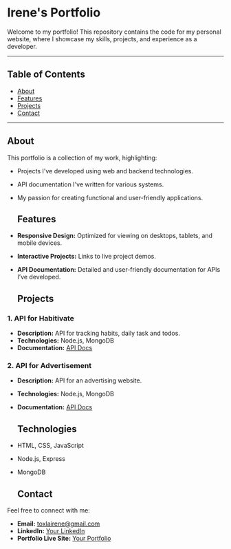 # Irene's Portfolio

Welcome to my portfolio! This repository contains the code for my personal website, where I showcase my skills, projects, and experience as a developer.

---
## Table of Contents
- [About](#about)
- [Features](#features)
- [Projects](#projects)
- [Contact](#contact)

---

## About

This portfolio is a collection of my work, highlighting:
- Projects I've developed using web and backend technologies.
- API documentation I've written for various systems.
- My passion for creating functional and user-friendly applications.


  ## Features

- **Responsive Design:** Optimized for viewing on desktops, tablets, and mobile devices.
- **Interactive Projects:** Links to live project demos.
- **API Documentation:** Detailed and user-friendly documentation for APIs I’ve developed.


  ## Projects
### 1.  API for Habitivate
- **Description:** API for tracking habits, daily task and todos.
- **Technologies:** Node.js, MongoDB
- **Documentation:** [API Docs](https://documenter.getpostman.com/view/38771481/2sAY4ygMxw)
  
### 2. API for Advertisement
- **Description:** API for an advertising website.
- **Technologies:** Node.js, MongoDB
- **Documentation:** [API Docs](https://documenter.getpostman.com/view/38771481/2sAY4rGRFc)


  ## Technologies
- HTML, CSS, JavaScript
- Node.js, Express
- MongoDB


  ## Contact
Feel free to connect with me:
- **Email:** toxlairene@gmail.com
- **LinkedIn:** [Your LinkedIn](https://www.linkedin.com/in/irene-toxla-40a634248)
- **Portfolio Live Site:** [Your Portfolio](https://esitoxla.github.io/Portfolio_2nd/)
